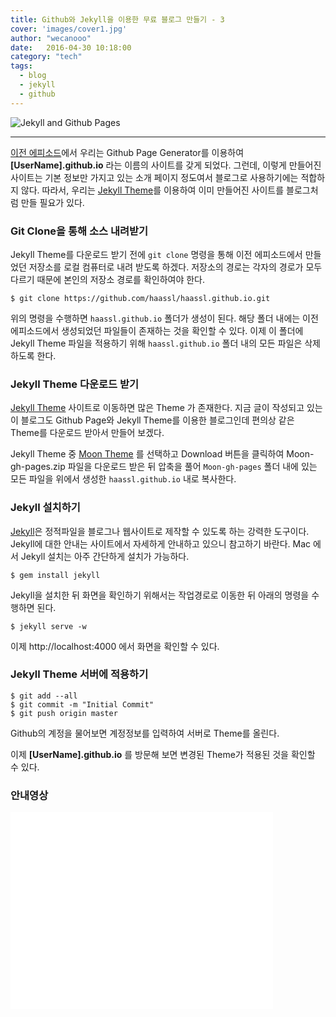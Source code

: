```yaml
---
title: Github와 Jekyll을 이용한 무료 블로그 만들기 - 3
cover: 'images/cover1.jpg'
author: "wecanooo"
date:   2016-04-30 10:18:00
category: "tech"
tags:
  - blog
  - jekyll
  - github
---
```


![Jekyll and Github Pages](https://wecanooo.github.io/blog/assets/images/jekyll_github.png)

---

[이전 에피소드](https://wecanooo.github.io/blog/github-pages/)에서 우리는 Github Page Generator를 이용하여 **[UserName].github.io** 라는 이름의 사이트를 갖게 되었다.
그런데, 이렇게 만들어진 사이트는 기본 정보만 가지고 있는 소개 페이지 정도여서 블로그로 사용하기에는 적합하지 않다. 따라서, 우리는 [Jekyll Theme](http://jekyllthemes.org/)를 이용하여 이미 만들어진 사이트를 블로그처럼 만들 필요가 있다.

### Git Clone을 통해 소스 내려받기

Jekyll Theme를 다운로드 받기 전에 `git clone` 명령을 통해 이전 에피소드에서 만들었던 저장소를 로컬 컴퓨터로 내려 받도록 하겠다. 저장소의 경로는 각자의 경로가 모두 다르기 때문에 본인의 저장소 경로를 확인하여야 한다.

```shell
$ git clone https://github.com/haassl/haassl.github.io.git
```

위의 명령을 수행하면 `haassl.github.io` 폴더가 생성이 된다. 해당 폴더 내에는 이전 에피소드에서 생성되었던 파일들이 존재하는 것을 확인할 수 있다. 이제 이 폴더에 Jekyll Theme 파일을 적용하기 위해 `haassl.github.io` 폴더 내의 모든 파일은 삭제하도록 한다.

### Jekyll Theme 다운로드 받기

[Jekyll Theme](http://jekyllthemes.org/) 사이트로 이동하면 많은 Theme 가 존재한다. 지금 글이 작성되고 있는 이 블로그도 Github Page와 Jekyll Theme를 이용한 블로그인데 편의상 같은 Theme를 다운로드 받아서 만들어 보겠다.

Jekyll Theme 중 [Moon Theme](http://jekyllthemes.org/themes/moon/) 를 선택하고 Download 버튼을 클릭하여 Moon-gh-pages.zip 파일을 다운로드 받은 뒤 압축을 풀어 `Moon-gh-pages` 폴더 내에 있는 모든 파일을 위에서 생성한 `haassl.github.io` 내로 복사한다.

### Jekyll 설치하기

[Jekyll](https://jekyllrb-ko.github.io/)은 정적파일을 블로그나 웹사이트로 제작할 수 있도록 하는 강력한 도구이다.
Jekyll에 대한 안내는 사이트에서 자세하게 안내하고 있으니 참고하기 바란다. Mac 에서 Jekyll 설치는 아주 간단하게 설치가 가능하다.

```shell
$ gem install jekyll
```

Jekyll을 설치한 뒤 화면을 확인하기 위해서는 작업경로로 이동한 뒤 아래의 명령을 수행하면 된다.

```shell
$ jekyll serve -w
```

이제 http://localhost:4000 에서 화면을 확인할 수 있다.

### Jekyll Theme 서버에 적용하기

```shell
$ git add --all
$ git commit -m "Initial Commit"
$ git push origin master
```

Github의 계정을 물어보면 계정정보를 입력하여 서버로 Theme를 올린다.

이제 **[UserName].github.io** 를 방문해 보면 변경된 Theme가 적용된 것을 확인할 수 있다.


### 안내영상

<iframe width="420" height="315" src="//www.youtube.com/embed/H5h4s7b6XcU" frameborder="0" allowfullscreen></iframe>
